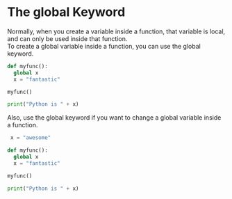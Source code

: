 # The global Keyword

Normally, when you create a variable inside a function, that variable is local, and can only be used inside that function.  
To create a global variable inside a function, you can use the global keyword.  

```python
def myfunc():
  global x
  x = "fantastic"

myfunc()

print("Python is " + x)
```

Also, use the global keyword if you want to change a global variable inside a function.

```python
 x = "awesome"

def myfunc():
  global x
  x = "fantastic"

myfunc()

print("Python is " + x)
```
